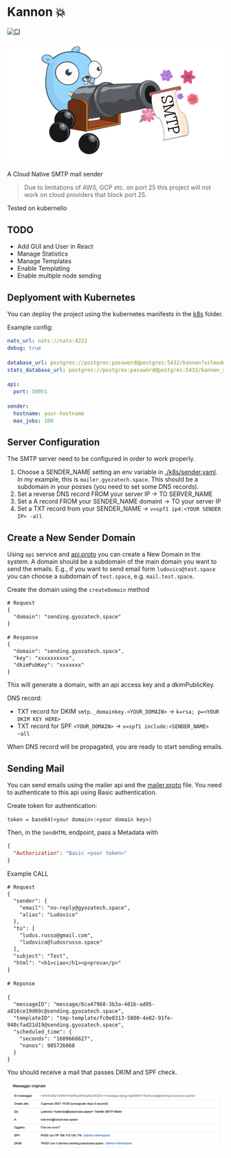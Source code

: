 # Kannon 💥

[![CI](https://github.com/gyozatech/kannon/actions/workflows/ci.yaml/badge.svg?branch=main)](https://github.com/gyozatech/kannon/actions/workflows/ci.yaml)

![alt text](assets/kannonlogo.png?raw=true)

A Cloud Native SMTP mail sender

> Due to limitations of AWS, GCP etc. on port 25 this project will not work on cloud providers that block port 25.

Tested on kubernello

## TODO

- Add GUI and User in React
- Manage Statistics
- Manage Templates
- Enable Templating
- Enable multiple node sending

## Deplyoment with Kubernetes

You can deploy the project using the kubernetes manifests in the [k8s](./k8s/deployment.yaml) folder.

Example config:

```yaml
nats_url: nats://nats:4222
debug: true

database_url: postgres://postgres:password@postgres:5432/kannon?sslmode=disable
stats_database_url: postgres://postgres:password@postgres:5432/kannon_stats?sslmode=disable

api:
  port: 50051

sender:
  hostname: your-hostname
  max_jobs: 100
```

## Server Configuration

The SMTP server need to be configured in order to work properly.

1. Choose a SENDER_NAME setting an env variable in [./k8s/sender.yaml](./k8s/sender.yaml). In my example, this is `mailer.gyozatech.space`. This should be a subdomain in your posses (you need to set some DNS records).
2. Set a reverse DNS record FROM your server IP -> TO SERVER_NAME
3. Set a A record FROM your SENDER_NAME domaint -> TO your server IP
4. Set a TXT record from your SENDER_NAME -> `v=spf1 ip4:<YOUR SENDER IP> -all`

## Create a New Sender Domain

Using `api` service and [api.proto](./proto/api.proto) you can create a New Domain in the system.
A domain should be a subdomain of the main domain you want to send the emails.
E.g., if you want to send email form `ludovico@test.space` you can choose a subdomain of `test.space`, e.g. `mail.test.space`.

Create the domain using the `createDomain` method

```
# Request
{
  "domain": "sending.gyozatech.space"
}

# Response
{
  "domain": "sending.gyozatech.space",
  "key": "xxxxxxxxxx",
  "dkimPubKey": "xxxxxxx"
}
```

This will generate a domain, with an api access key and a dkimPublicKey.

DNS record:

- TXT record for DKIM `smtp._domainkey.<YOUR_DOMAIN>` -> `k=rsa; p=<YOUR DKIM KEY HERE>`
- TXT record for SPF `<YOUR_DOMAIN>` -> `v=spf1 include:<SENDER_NAME> ~all`

When DNS record will be propagated, you are ready to start sending emails.

## Sending Mail

You can send emails using the mailer api and the [mailer.proto](./proto/mailer.proto) file.
You need to authenticate to this api using Basic authentication.

Create token for authentication:

`token = base64(<your domain>:<your domain key>)`

Then, in the `SendHTML` endpoint, pass a Metadata with

```json
{
  "Authorization": "Basic <your token>"
}
```

Example CALL

```
# Request
{
  "sender": {
    "email": "no-reply@gyozatech.space",
    "alias": "Ludovico"
  },
  "to": [
    "ludus.russo@gmail.com",
    "ludovico@ludusrusso.space"
  ],
  "subject": "Test",
  "html": "<h1>ciao</h1><p>prova</p>"
}

# Reponse

{
  "messageID": "message/6ca47968-3b3a-401b-ad05-a816ce19d69c@sending.gyozatech.space",
  "templateID": "tmp-template/fc0e8313-5800-4e82-91fe-940cfad21d19@sending.gyozatech.space",
  "scheduled_time": {
    "seconds": "1609668627",
    "nanos": 905726068
  }
}
```

You should receive a mail that passes DKIM and SPF check.

![Signed Email](assets/email-sign.png)
